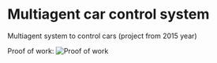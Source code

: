 # Multiagent car control system
Multiagent system to control cars (project from 2015 year)

Proof of work:
![Proof of work](images/maska.gif)